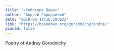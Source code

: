 ```yaml
---
title: "«Кубатура Шара»"
author: "Андрей Городничий"
date: "2018-06-17T16:29:02Z"
link: "https://bookdown.org/gorodnichy/andre/"
pinned: false
---
```


Poetry of Andrey Gorodnichy
